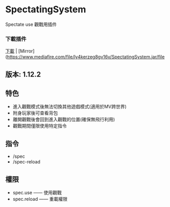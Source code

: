 # SpectatingSystem
Spectate use 觀戰用插件

### 下載插件
 [下載](http://festyy.com/wB55mi) | [Mirror](https://www.mediafire.com/file/ly4kerzeg8gv16v/SpectatingSystem.jar/file

## 版本: 1.12.2

## 特色
- 進入觀戰模式後無法切換其他遊戲模式(適用於MV跨世界)
- 附身玩家後可查看背包
- 離開觀戰後會回到進入觀戰的位置(確保無飛行利用)
- 觀戰期間僅限使用特定指令

## 指令
- /spec
- /spec-reload

## 權限
- spec.use —— 使用觀戰
- spec.reload —— 重載權限
